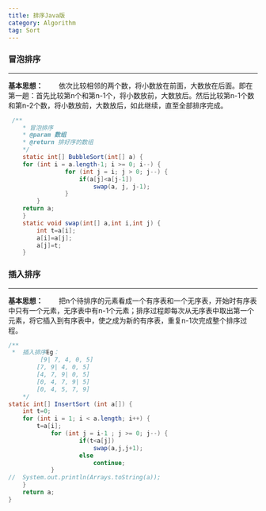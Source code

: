 ```yaml
---
title: 排序Java版
category: Algorithm
tag: Sort
---
```


### 冒泡排序
---


**基本思想：**
　　依次比较相邻的两个数，将小数放在前面，大数放在后面。即在第一趟：首先比较第n个和第n-1个，将小数放前，大数放后。然后比较第n-1个数和第n-2个数，将小数放前，大数放后，如此继续，直至全部排序完成。


``` java
 /**
    * 冒泡排序
    * @param 数组
    * @return 排好序的数组
    */
    static int[] BubbleSort(int[] a) {
    for (int i = a.length-1; i >= 0; i--) {
                for (int j = i; j > 0; j--) {
                    if(a[j]<a[j-1])
                        swap(a, j, j-1);
                }
        }
    return a;
    }
    static void swap(int[] a,int i,int j) {
        int t=a[i];
        a[i]=a[j];
        a[j]=t;
    }

```

### 插入排序
---


**基本思想：**
　　把n个待排序的元素看成一个有序表和一个无序表，开始时有序表中只有一个元素，无序表中有n-1个元素；排序过程即每次从无序表中取出第一个元素，将它插入到有序表中，使之成为新的有序表，重复n-1次完成整个排序过程。


``` java
/**
 *  插入排序Eg：
         [9| 7, 4, 0, 5]
        [7, 9| 4, 0, 5]
        [4, 7, 9| 0, 5]
        [0, 4, 7, 9| 5]
        [0, 4, 5, 7, 9]
    */
static int[] InsertSort (int a[]) {    
    int t=0;
    for (int i = 1; i < a.length; i++) {
        t=a[i];
            for (int j = i-1 ; j >= 0; j--) {
                    if(t<a[j])
                        swap(a,j,j+1);
                    else
                        continue;
            }
//  System.out.println(Arrays.toString(a));
    }     
    return a;
}
```